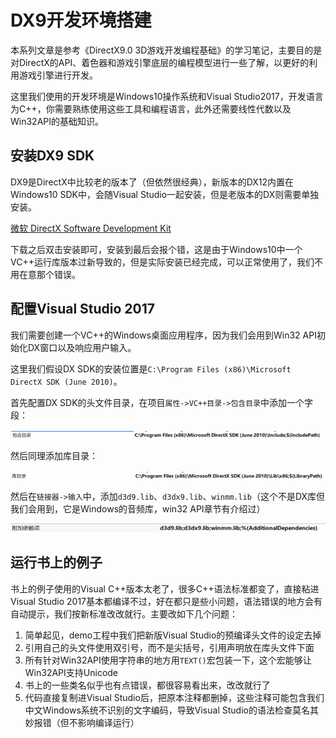 # DX9开发环境搭建

本系列文章是参考《DirectX9.0 3D游戏开发编程基础》的学习笔记，主要目的是对DirectX的API、着色器和游戏引擎底层的编程模型进行一些了解，以更好的利用游戏引擎进行开发。

这里我们使用的开发环境是Windows10操作系统和Visual Studio2017，开发语言为C++，你需要熟练使用这些工具和编程语言，此外还需要线性代数以及Win32API的基础知识。

## 安装DX9 SDK

DX9是DirectX中比较老的版本了（但依然很经典），新版本的DX12内置在Windows10 SDK中，会随Visual Studio一起安装，但是老版本的DX则需要单独安装。

[微软 DirectX Software Development Kit](https://www.microsoft.com/en-us/download/confirmation.aspx?id=6812)

下载之后双击安装即可，安装到最后会报个错，这是由于Windows10中一个VC++运行库版本过新导致的，但是实际安装已经完成，可以正常使用了，我们不用在意那个错误。

## 配置Visual Studio 2017

我们需要创建一个VC++的Windows桌面应用程序，因为我们会用到Win32 API初始化DX窗口以及响应用户输入。

这里我们假设DX SDK的安装位置是`C:\Program Files (x86)\Microsoft DirectX SDK (June 2010)`。

首先配置DX SDK的头文件目录，在项目`属性->VC++目录->包含目录`中添加一个字段：

![](res/1.png)

然后同理添加库目录：

![](res/2.png)

然后在`链接器->输入`中，添加`d3d9.lib`、`d3dx9.lib`、`winmm.lib`（这个不是DX库但我们会用到，它是Windows的音频库，win32 API章节有介绍过）

![](res/3.png)

## 运行书上的例子

书上的例子使用的Visual C++版本太老了，很多C++语法标准都变了，直接粘进Visual Studio 2017基本都编译不过，好在都只是些小问题，语法错误的地方会有自动提示，我们按新标准改改就行。主要改如下几个问题：

1. 简单起见，demo工程中我们把新版Visual Studio的预编译头文件的设定去掉
2. 引用自己的头文件使用双引号，而不是尖括号，引用声明放在库头文件下面
3. 所有针对Win32API使用字符串的地方用`TEXT()`宏包装一下，这个宏能够让Win32API支持Unicode
4. 书上的一些类名似乎也有点错误，都很容易看出来，改改就行了
5. 代码直接复制进Visual Studio后，把原本注释都删掉，这些注释可能包含我们中文Windows系统不识别的文字编码，导致Visual Studio的语法检查莫名其妙报错（但不影响编译运行）
